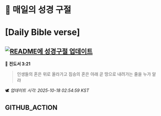 # 🙏 매일의 성경 구절
# [Daily Bible verse]
## [![README에 성경구절 업데이트](https://github.com/DONGSUKA/first_test/actions/workflows/update-readme-bible.yml/badge.svg)](https://github.com/DONGSUKA/first_test/actions/workflows/update-readme-bible.yml)
<!-- START_BIBLE_VERSE -->
📖 **전도서 3:21**
> 인생들의 혼은 위로 올라가고 짐승의 혼은 아래 곧 땅으로 내려가는 줄을 누가 알랴

🕊️ _업데이트 시각: 2025-10-18 02:54:59 KST_
  <!-- END_BIBLE_VERSE -->
## GITHUB_ACTION
